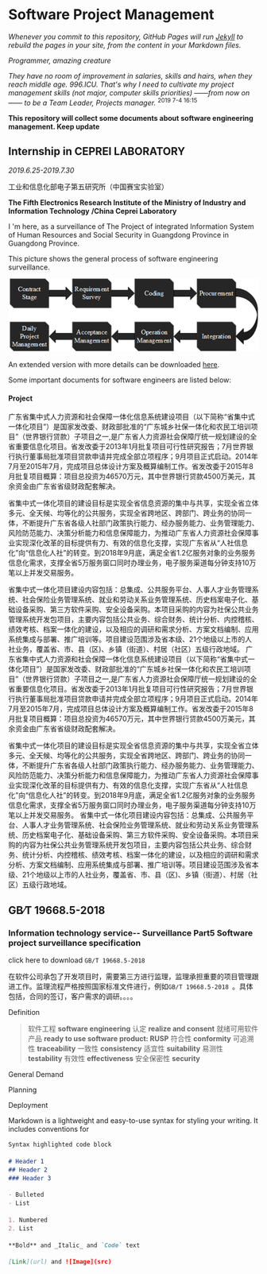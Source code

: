 # Software Project Management

*Whenever you commit to this repository, GitHub Pages will run [Jekyll](https://jekyllrb.com/) to rebuild the pages in your site, from the content in your Markdown files.*

*Programmer, amazing creature*

*They have no room of improvement in salaries, skills and hairs, when they reach middle age. 996.ICU. That's why I need to cultivate my project management skills (not major, computer skills priorities) ——from now on——  to be a Team Leader, Projects manager.*  <sup>2019 7-4 16:15 </sup> 

**This repository will collect some documents about software engineering management. Keep update**

## Internship in CEPREI LABORATORY

*2019.6.25-2019.7.30*

工业和信息化部电子第五研究所（中国赛宝实验室）

**The Fifth Electronics Research Institute of the Ministry of Industry and Information Technology** **/China Ceprei Laboratory**





I 'm here, as a surveillance of The Project of integrated Information System of Human Resources and Social Security in Guangdong Province in Guangdong Province.







This picture shows the general process of software engineering surveillance.

![](surveillance.png)

An extended version with more details can be downloaded [here]().  

Some important documents for software engineers are listed below:



#### Project

广东省集中式人力资源和社会保障一体化信息系统建设项目（以下简称“省集中式一体化项目”）是国家发改委、财政部批准的“广东城乡社保一体化和农民工培训项目”（世界银行贷款）子项目之一,是广东省人力资源社会保障厅统一规划建设的全省重要信息化项目。省发改委于2013年1月批复项目可行性研究报告；7月世界银行执行董事局批准项目贷款申请并完成全部立项程序；9月项目正式启动。2014年7月至2015年7月，完成项目总体设计方案及概算编制工作。省发改委于2015年8月批复项目概算：项目总投资为46570万元，其中世界银行贷款4500万美元，其余资金由广东省省级财政配套解决。



省集中式一体化项目的建设目标是实现全省信息资源的集中与共享，实现全省立体多元、全天候、均等化的公共服务，实现全省跨地区、跨部门、跨业务的协同一体，不断提升广东省各级人社部门政策执行能力、经办服务能力、业务管理能力、风险防范能力、决策分析能力和信息保障能力，为推动广东省人力资源社会保障事业实现深化改革的目标提供有力、有效的信息化支撑，实现广东省从“人社信息化”向“信息化人社”的转变。到2018年9月底，满足全省1.2亿服务对象的业务服务信息化需求，支撑全省5万服务窗口同时办理业务，电子服务渠道每分钟支持10万笔以上并发交易服务。

省集中式一体化项目建设内容包括：总集成、公共服务平台、人事人才业务管理系统、社会保险业务管理系统、就业和劳动关系业务管理系统、历史档案电子化、基础设备采购、第三方软件采购、安全设备采购。本项目采购的内容为社保公共业务管理系统开发包项目，主要内容包括公共业务、综合财务、统计分析、内控稽核、绩效考核、档案一体化的建设，以及相应的调研和需求分析、方案文档编制、应用系统集成与部署、推广培训等。项目建设范围涉及省本级、21个地级以上市的人社业务，覆盖省、市、县（区)、乡镇（街道）、村居（社区）五级行政地域。
广东省集中式人力资源和社会保障一体化信息系统建设项目（以下简称“省集中式一体化项目”）是国家发改委、财政部批准的“广东城乡社保一体化和农民工培训项目”（世界银行贷款）子项目之一,是广东省人力资源社会保障厅统一规划建设的全省重要信息化项目。省发改委于2013年1月批复项目可行性研究报告；7月世界银行执行董事局批准项目贷款申请并完成全部立项程序；9月项目正式启动。2014年7月至2015年7月，完成项目总体设计方案及概算编制工作。省发改委于2015年8月批复项目概算：项目总投资为46570万元，其中世界银行贷款4500万美元，其余资金由广东省省级财政配套解决。

省集中式一体化项目的建设目标是实现全省信息资源的集中与共享，实现全省立体多元、全天候、均等化的公共服务，实现全省跨地区、跨部门、跨业务的协同一体，不断提升广东省各级人社部门政策执行能力、经办服务能力、业务管理能力、风险防范能力、决策分析能力和信息保障能力，为推动广东省人力资源社会保障事业实现深化改革的目标提供有力、有效的信息化支撑，实现广东省从“人社信息化”向“信息化人社”的转变。到2018年9月底，满足全省1.2亿服务对象的业务服务信息化需求，支撑全省5万服务窗口同时办理业务，电子服务渠道每分钟支持10万笔以上并发交易服务。
省集中式一体化项目建设内容包括：总集成、公共服务平台、人事人才业务管理系统、社会保险业务管理系统、就业和劳动关系业务管理系统、历史档案电子化、基础设备采购、第三方软件采购、安全设备采购。本项目采购的内容为社保公共业务管理系统开发包项目，主要内容包括公共业务、综合财务、统计分析、内控稽核、绩效考核、档案一体化的建设，以及相应的调研和需求分析、方案文档编制、应用系统集成与部署、推广培训等。项目建设范围涉及省本级、21个地级以上市的人社业务，覆盖省、市、县（区)、乡镇（街道）、村居（社区）五级行政地域。

## GB∕T 19668.5-2018

### Information technology service-- Surveillance Part5 Software project surveillance specification

click here to download `GB∕T 19668.5-2018`

在软件公司承包了开发项目时，需要第三方进行监理，监理承担重要的项目管理跟进工作。监理流程严格按照国家标准文件进行，例如`GB∕T 19668.5-2018 `。具体包括，合同的签订，客户需求的调研。。。。

Definition

> 软件工程 **software engineering**
> 认定 **realize and consent**
> 就绪可用软件产品 **ready to use software product: RUSP**
> 符合性 **conformity**
> 可追溯性 **traceability**
> 一致性 **consistency**
> 适宜性 **suitability**
> 易测性 **testability**
> 有效性 **effectiveness**
> 安全保密性 **security**  

General Demand

Planning

Deployment




Markdown is a lightweight and easy-to-use syntax for styling your writing. It includes conventions for

```markdown
Syntax highlighted code block

# Header 1
## Header 2
### Header 3

- Bulleted
- List

1. Numbered
2. List

**Bold** and _Italic_ and `Code` text

[Link](url) and ![Image](src)
```
